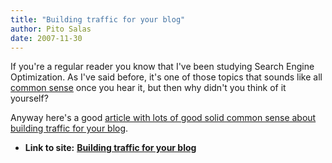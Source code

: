 ```yaml
---
title: "Building traffic for your blog"
author: Pito Salas
date: 2007-11-30
---
```


If you're a regular reader you know that I've been studying Search Engine
Optimization. As I've said before, it's one of those topics that sounds like
all [common sense](</2007/08/01/why-i-now-have-an-email-signature/> "Common
sense is not so common!") once you hear it, but then why didn't you think of
it yourself?

Anyway here's a good [article with lots of good solid common sense about
building traffic for your blog](<http://www.seobook.com/bloggers>).


* **Link to site:** **[Building traffic for your blog](None)**
